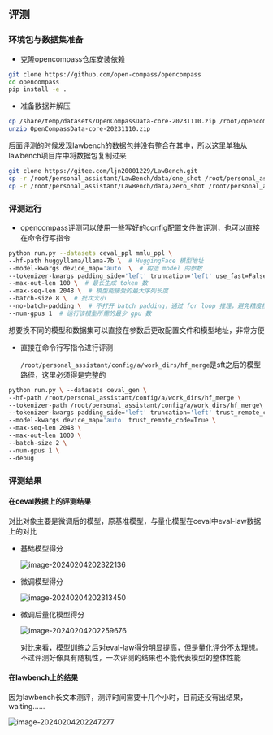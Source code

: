 ## 评测

### 环境包与数据集准备

- 克隆opencompass仓库安装依赖

```bash
git clone https://github.com/open-compass/opencompass
cd opencompass
pip install -e .
```

- 准备数据并解压

```bash
cp /share/temp/datasets/OpenCompassData-core-20231110.zip /root/opencompass/
unzip OpenCompassData-core-20231110.zip
```

后面评测的时候发现lawbench的数据包并没有整合在其中，所以这里单独从lawbench项目库中将数据包复制过来

```bash
git clone https://gitee.com/ljn20001229/LawBench.git
cp -r /root/personal_assistant/LawBench/data/one_shot /root/personal_assistant/opencompass/data/lawbench
cp -r /root/personal_assistant/LawBench/data/zero_shot /root/personal_assistant/opencompass/data/lawbench
```

### 评测运行

- opencompass评测可以使用一些写好的config配置文件做评测，也可以直接在命令行写指令 

```bash
python run.py --datasets ceval_ppl mmlu_ppl \
--hf-path huggyllama/llama-7b \  # HuggingFace 模型地址
--model-kwargs device_map='auto' \  # 构造 model 的参数
--tokenizer-kwargs padding_side='left' truncation='left' use_fast=False \  # 构造 tokenizer 的参数
--max-out-len 100 \  # 最长生成 token 数
--max-seq-len 2048 \  # 模型能接受的最大序列长度
--batch-size 8 \  # 批次大小
--no-batch-padding \  # 不打开 batch padding，通过 for loop 推理，避免精度损失
--num-gpus 1  # 运行该模型所需的最少 gpu 数
```

想要换不同的模型和数据集可以直接在参数后更改配置文件和模型地址，非常方便

- 直接在命令行写指令进行评测 

  `/root/personal_assistant/config/a/work_dirs/hf_merge`是sft之后的模型路径，这里必须得是完整的

```bash
python run.py \ --datasets ceval_gen \ 
--hf-path /root/personal_assistant/config/a/work_dirs/hf_merge \ 
--tokenizer-path /root/personal_assistant/config/a/work_dirs/hf_merge\ 
--tokenizer-kwargs padding_side='left' truncation='left' trust_remote_code=True \ 
--model-kwargs device_map='auto' trust_remote_code=True \ 
--max-seq-len 2048 \ 
--max-out-len 1000 \ 
--batch-size 2 \ 
--num-gpus 1 \ 
--debug
```

### 评测结果

#### 在ceval数据上的评测结果

对比对象主要是微调后的模型，原基准模型，与量化模型在ceval中eval-law数据上的对比

- 基础模型得分

  ![image-20240204202322136](E:\中南(暂存)\source_code\InternLM-tutorial\assets\image-20240204202322136.png)

- 微调模型得分

  ![image-20240204202313450](E:\中南(暂存)\source_code\InternLM-tutorial\assets\image-20240204202313450.png)

- 微调后量化模型得分

  ![image-20240204202259676](E:\中南(暂存)\source_code\InternLM-tutorial\assets\image-20240204202259676.png)

  对比来看，模型训练之后对eval-law得分明显提高，但是量化评分不太理想。不过评测好像具有随机性，一次评测的结果也不能代表模型的整体性能

#### 在lawbench上的结果

因为lawbench长文本测评，测评时间需要十几个小时，目前还没有出结果，waiting......

![image-20240204202247277](E:\中南(暂存)\source_code\InternLM-tutorial\assets\image-20240204202247277.png)